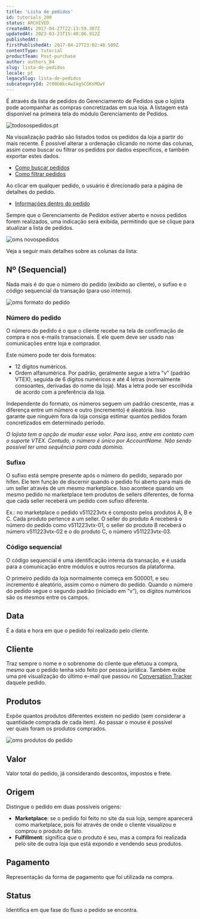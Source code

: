 ```yaml
---
title: 'Lista de pedidos'
id: tutorials_200
status: ARCHIVED
createdAt: 2017-04-27T22:13:59.387Z
updatedAt: 2023-03-23T15:40:06.912Z
publishedAt: 
firstPublishedAt: 2017-04-27T23:02:48.509Z
contentType: tutorial
productTeam: Post-purchase
author: authors_84
slug: lista-de-pedidos
locale: pt
legacySlug: lista-de-pedidos
subcategoryId: 2t00bBkcAwIkgSCGKsMOwY
---
```


É através da lista de pedidos do Gerenciamento de Pedidos que o lojista pode acompanhar as compras concretizadas em sua loja. A listagem está disponível na primeira tela do módulo Gerenciamento de Pedidos.

![todosospedidos.pt](//images.ctfassets.net/alneenqid6w5/RIjd55ovorcC4L2gZ4aFQ/c1f8a9043d1da0e979348951bbbba1e7/todosospedidos.pt.png)

Na visualização padrão são listados todos os pedidos da loja a partir do mais recente. É possível alterar a ordenação clicando no nome das colunas, assim como buscar ou filtrar os pedidos por dados específicos, e também exportar estes dados.

- [Como buscar pedidos](/pt/tutorial/como-buscar-o-pedido/)
- [Como filtrar pedidos](/pt/tutorial/como-filtrar-pedidos/)

Ao clicar em qualquer pedido, o usuário é direcionado para a página de detalhes do pedido.

- [Informações dentro do pedido](/pt/tutorial/informacoes-dentro-do-pedido/)

Sempre que o Gerenciamento de Pedidos estiver aberto e novos pedidos forem realizados, uma indicação será exibida, permitindo que se clique para atualizar a lista de pedidos.

![oms novospedidos](//images.contentful.com/alneenqid6w5/764uQcLH1YiGiusQEec8Uc/80cbd9c180ad0c65143ae753b833f8a8/oms-novospedidos.png)

Veja a seguir mais detalhes sobre as colunas da lista:

## Nº (Sequencial)

Nada mais é do que o número do pedido (exibido ao cliente), o sufixo e o código sequencial da transação (para uso interno).

![oms formato do pedido](//images.contentful.com/alneenqid6w5/60zd69MLTyOk8SW080Mo8o/ebef05cf26d82b3b15aaed852567fe5c/oms-formato-do-pedido.png)

### Número do pedido

O número do pedido é o que o cliente recebe na tela de confirmação de compra e nos e-mails transacionais. É ele quem deve ser usado nas comunicações entre loja e comprador.

Este número pode ter dois formatos:

- 12 dígitos numéricos.
- Ordem alfanumérica. Por padrão, geralmente segue a letra "v" (padrão VTEX), seguida de 6 dígitos numéricos e até 4 letras (normalmente consoantes, derivadas do nome da loja). Mas a letra pode ser escolhida de acordo com a preferência da loja.

Independente do formato, os números seguem um padrão crescente, mas a diferença entre um número e outro (incremento) é aleatória. Isso garante que ninguém fora da loja consiga estimar quantos pedidos foram concretizados em determinado período.

_O lojista tem a opção de mudar esse valor. Para isso, entre em contato com o suporte VTEX. Contudo, o número é único por AccountName. Não sendo possível ter uma sequência para cada domínio._

### Sufixo

O sufixo está sempre presente após o número do pedido, separado por hífen. Ele tem função de discernir quando o pedido foi aberto para mais de um seller através de um mesmo marketplace. Isso acontece quando um mesmo pedido no marketplace tem produtos de sellers diferentes, de forma que cada seller receberá um pedido com sufixo diferente.

Ex.: no marketplace o pedido v511223vtx é composto pelos produtos A, B e C. Cada produto pertence a um seller. O seller do produto A receberá o número do pedido como v511223vtx-01, o seller do produto B receberá o número v511223vtx-02 e o do produto C, o número v511223vtx-03.

### Código sequencial

O código sequencial é uma identificação interna da transação, e é usada para a comunicação entre módulos e outros recursos da plataforma.

O primeiro pedido da loja normalmente começa em 500001, e seu incremento é aleatório, assim como o número do pedido. Quando o número do pedido segue o segundo padrão (iniciado em &#8220;v&#8221;), os dígitos numéricos são os mesmos entre os campos.

## Data

É a data e hora em que o pedido foi realizado pelo cliente.

## Cliente

Traz sempre o nome e o sobrenome do cliente que efetuou a compra, mesmo que o pedido tenha sido feito por pessoa jurídica. Também exibe uma pré visualização do último e-mail que passou no [Conversation Tracker](/pt/tutorial/conversation-tracker) daquele pedido.

## Produtos

Expõe quantos produtos diferentes existem no pedido (sem considerar a quantidade comprada de cada item). Ao passar o mouse é possível ver quais foram os produtos comprados.

![oms produtos do pedido](//images.contentful.com/alneenqid6w5/4fTIEf2ywwc2U2IuwSkg8U/82b81b00387db8959cf18ae392e5e1f0/oms-produtos-do-pedido.png)

## Valor

Valor total do pedido, já considerando descontos, impostos e frete.

## Origem

Distingue o pedido em duas possíveis origens:

- **Marketplace**: se o pedido foi feito no site da sua loja, sempre aparecerá como marketplace, pois foi através de onde o cliente visualizou e comprou o produto de fato.
- **Fulfillment**: significa que o produto é seu, mas a compra foi realizada pelo site de outra loja que está expondo e vendendo seus produtos.

## Pagamento

Representação da forma de pagamento que foi utilizada na compra.

## Status

Identifica em que fase do fluxo o pedido se encontra.
